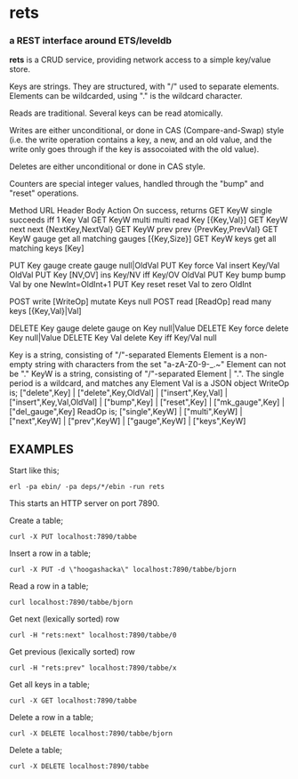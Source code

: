# rets
### a REST interface around ETS/leveldb

**rets** is a CRUD service, providing network access to a simple key/value
store.

Keys are strings. They are structured, with "/" used to separate
elements. Elements can be wildcarded, using "." is the wildcard
character.

Reads are traditional. Several keys can be read atomically.

Writes are either unconditional, or done in CAS (Compare-and-Swap)
style (i.e. the write operation contains a key, a new, and an old
value, and the write only goes through if the key is assocoiated with
the old value).

Deletes are either unconditional or done in CAS style.

Counters are special integer values, handled through the "bump" and
"reset" operations.

Method  URL   Header   Body      Action                  On success, returns
GET     KeyW  single             succeeds iff 1 Key      Val
GET     KeyW  multi              multi read Key          [{Key,Val}]
GET     KeyW  next               next                    {NextKey,NextVal}
GET     KeyW  prev               prev                    {PrevKey,PrevVal}
GET     KeyW  gauge              get all matching gauges [{Key,Size}]
GET     KeyW  keys               get all matching keys   [Key]

PUT     Key   gauge              create gauge            null|OldVal
PUT     Key   force    Val       insert Key/Val          OldVal
PUT     Key            [NV,OV]   ins Key/NV iff Key/OV   OldVal
PUT     Key   bump               bump Val by one         NewInt=OldInt+1
PUT     Key   reset              reset Val to zero       OldInt

POST          write    [WriteOp] mutate Keys             null
POST          read     [ReadOp]  read many keys          [{Key,Val}|Val]

DELETE  Key   gauge              delete gauge on Key     null|Value
DELETE  Key   force              delete Key              null|Value
DELETE  Key            Val       delete Key iff Key/Val  null

  Key is a string, consisting of "/"-separated Elements
  Element is a non-empty string with characters from the set "a-zA-Z0-9-_.~"
  Element can not be "."
  KeyW is a string, consisting of "/"-separated Element | ".". The single
  period is a wildcard, and matches any Element
  Val is a JSON object
  WriteOp is; ["delete",Key] | ["delete",Key,OldVal] |
              ["insert",Key,Val] | ["insert",Key,Val,OldVal] |
              ["bump",Key] | ["reset",Key] |
              ["mk_gauge",Key] | ["del_gauge",Key]
  ReadOp is; ["single",KeyW] | ["multi",KeyW] |
             ["next",KeyW] | ["prev",KeyW] |
             ["gauge",KeyW] | ["keys",KeyW]


## EXAMPLES
Start like this;
```
erl -pa ebin/ -pa deps/*/ebin -run rets
```
This starts an HTTP server on port 7890.

Create a table;
```
curl -X PUT localhost:7890/tabbe
```

Insert a row in a table;
```
curl -X PUT -d \"hoogashacka\" localhost:7890/tabbe/bjorn
```

Read a row in a table;
```
curl localhost:7890/tabbe/bjorn
```

Get next (lexically sorted) row
```
curl -H "rets:next" localhost:7890/tabbe/0
```

Get previous (lexically sorted) row
```
curl -H "rets:prev" localhost:7890/tabbe/x
```

Get all keys in a table;
```
curl -X GET localhost:7890/tabbe
```

Delete a row in a table;
```
curl -X DELETE localhost:7890/tabbe/bjorn
```

Delete a table;
```
curl -X DELETE localhost:7890/tabbe
```

